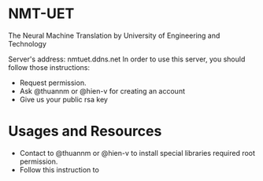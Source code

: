 # NMT-UET
The Neural Machine Translation by University of Engineering and Technology

Server's address: nmtuet.ddns.net
In order to use this server, you should follow those instructions:
  - Request permission.
  - Ask @thuannm or @hien-v for creating an account
  - Give us your public rsa key
  
  
# Usages and Resources
- Contact to @thuannm or @hien-v to install special libraries required root permission.
- Follow this instruction to 




